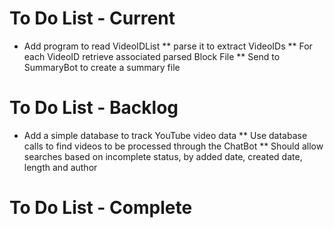 # To Do List - Current
* Add program to read VideoIDList
** parse it to extract VideoIDs
** For each VideoID retrieve associated parsed Block File
** Send to SummaryBot to create a summary file

# To Do List - Backlog
* Add a simple database to track YouTube video data
** Use database calls to find videos to be processed through the ChatBot
** Should allow searches based on incomplete status, by added date, created date, length and author

# To Do List - Complete